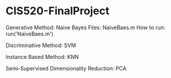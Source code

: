 # CIS520-FinalProject

Generative Method: Naive Bayes
Files: NaiveBaes.m
How to run: run('NaiveBaes.m')

Discriminative Method: SVM

Instance Based Method: KNN

Semi-Supervised Dimensionality Reduction: PCA
